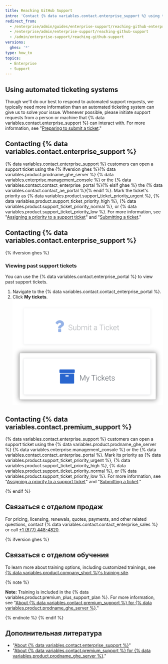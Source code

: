 ```yaml
---
title: Reaching GitHub Support
intro: 'Contact {% data variables.contact.enterprise_support %} using the {% ifversion ghes %}{% data variables.product.prodname_ghe_server %} {% data variables.enterprise.management_console %} or{% endif %} the support portal.'
redirect_from:
  - /enterprise/admin/guides/enterprise-support/reaching-github-enterprise-support/
  - /enterprise/admin/enterprise-support/reaching-github-support
  - /admin/enterprise-support/reaching-github-support
versions:
  ghes: '*'
type: how_to
topics:
  - Enterprise
  - Support
---
```


## Using automated ticketing systems

Though we'll do our best to respond to automated support requests, we typically need more information than an automated ticketing system can give us to solve your issue. Whenever possible, please initiate support requests from a person or machine that {% data variables.contact.enterprise_support %} can interact with. For more information, see "[Preparing to submit a ticket](/enterprise/admin/guides/enterprise-support/preparing-to-submit-a-ticket)."

## Contacting {% data variables.contact.enterprise_support %}

{% data variables.contact.enterprise_support %} customers can open a support ticket using the {% ifversion ghes %}{% data variables.product.prodname_ghe_server %} {% data variables.enterprise.management_console %} or the {% data variables.contact.contact_enterprise_portal %}{% elsif ghae %} the {% data variables.contact.contact_ae_portal %}{% endif %}. Mark the ticket's priority as {% data variables.product.support_ticket_priority_urgent %}, {% data variables.product.support_ticket_priority_high %}, {% data variables.product.support_ticket_priority_normal %}, or {% data variables.product.support_ticket_priority_low %}. For more information, see "[Assigning a priority to a support ticket](/enterprise/admin/guides/enterprise-support/about-github-enterprise-support#assigning-a-priority-to-a-support-ticket)" and "[Submitting a ticket](/enterprise/admin/guides/enterprise-support/submitting-a-ticket)."

## Contacting {% data variables.contact.enterprise_support %}

{% ifversion ghes %}
### Viewing past support tickets

You can use the {% data variables.contact.enterprise_portal %} to view past support tickets.

1. Navigate to the {% data variables.contact.contact_enterprise_portal %}.
2. Click **My tickets**. ![View past submitted tickets](/assets/images/enterprise/support/view-past-tickets.png)

## Contacting {% data variables.contact.premium_support %}

{% data variables.contact.enterprise_support %} customers can open a support ticket using the {% data variables.product.prodname_ghe_server %} {% data variables.enterprise.management_console %} or the {% data variables.contact.contact_enterprise_portal %}. Mark its priority as {% data variables.product.support_ticket_priority_urgent %}, {% data variables.product.support_ticket_priority_high %}, {% data variables.product.support_ticket_priority_normal %}, or {% data variables.product.support_ticket_priority_low %}. For more information, see "[Assigning a priority to a support ticket](/enterprise/admin/guides/enterprise-support/about-github-premium-support-for-github-enterprise-server#assigning-a-priority-to-a-support-ticket)" and "[Submitting a ticket](/enterprise/admin/guides/enterprise-support/submitting-a-ticket)."

{% endif %}
## Связаться с отделом продаж

For pricing, licensing, renewals, quotes, payments, and other related questions, contact {% data variables.contact.contact_enterprise_sales %} or call [+1 (877) 448-4820](tel:+1-877-448-4820).

{% ifversion ghes %}
## Связаться с отделом обучения

To learn more about training options, including customized trainings, see [{% data variables.product.company_short %}'s training site](https://services.github.com/).

{% note %}

**Note:** Training is included in the {% data variables.product.premium_plus_support_plan %}. For more information, see "[About {% data variables.contact.premium_support %} for {% data variables.product.prodname_ghe_server %}](/enterprise/admin/guides/enterprise-support/about-github-premium-support-for-github-enterprise-server)."

{% endnote %}
{% endif %}

## Дополнительная литература

- "[About {% data variables.contact.enterprise_support %}](/enterprise/admin/guides/enterprise-support/about-github-enterprise-support)"
- "[About {% data variables.contact.premium_support %} for {% data variables.product.prodname_ghe_server %}](/enterprise/admin/guides/enterprise-support/about-github-premium-support-for-github-enterprise-server)."
